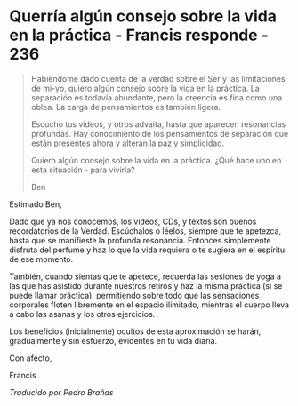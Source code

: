 # Querría algún consejo sobre la vida en la práctica - Francis responde - 236

>Habiéndome dado cuenta de la verdad sobre el Ser y las limitaciones de mi-yo, quiero algún consejo sobre la vida en la práctica. La separación es todavía abundante, pero la creencia es fina como una oblea. La carga de pensamientos es también ligera.
>
>Escucho tus videos, y otros advaita, hasta que aparecen resonancias profundas. Hay conocimiento de los pensamientos de separación que están presentes ahora y alteran la paz y simplicidad.
>
>Quiero algún consejo sobre la vida en la práctica. ¿Qué hace uno en esta situación - para vivirla?
>
>Ben

Estimado Ben,

Dado que ya nos conocemos, los videos, CDs, y textos son buenos recordatorios de la Verdad. Escúchalos o léelos, siempre que te apetezca, hasta que se manifieste la profunda resonancia. Entonces simplemente disfruta del perfume y haz lo que la vida requiera o te sugiera en el espíritu de ese momento.

También, cuando sientas que te apetece, recuerda las sesiones de yoga a las que has asistido durante nuestros retiros y haz la misma práctica (si se puede llamar práctica), permitiendo sobre todo que las sensaciones corporales floten libremente en el espacio ilimitado, mientras el cuerpo lleva a cabo las asanas y los otros ejercicios.

Los beneficios (inicialmente) ocultos de esta aproximación se harán, gradualmente y sin esfuerzo, evidentes en tu vida diaria.

Con afecto,

Francis

_Traducido por Pedro Brañas_

